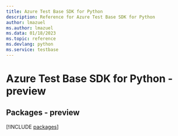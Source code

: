 ```yaml
---
title: Azure Test Base SDK for Python
description: Reference for Azure Test Base SDK for Python
author: lmazuel
ms.author: lmazuel
ms.data: 01/18/2023
ms.topic: reference
ms.devlang: python
ms.service: testbase
---
```

# Azure Test Base SDK for Python - preview
## Packages - preview
[!INCLUDE [packages](test-base-index.md)]
